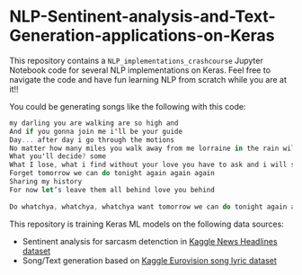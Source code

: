 # NLP-Sentinent-analysis-and-Text-Generation-applications-on-Keras

This repository contains a `NLP_implementations_crashcourse` Jupyter Notebook code for several NLP implementations on Keras. Feel free to navigate the code and have fun learning NLP from scratch while you are at it!! 

You could be generating songs like the following with this code:

```swift
my darling you are walking are so high and             
And if you gonna join me i'll be your guide              
Day... after day i go through the motions             
No matter how many miles you walk away from me lorraine in the rain will keep falling you rhymes rhymes    
What you'll decide? some                   
What I lose, what i find without your love you have to ask and i will show rhymes love rhymes    
Forget tomorrow we can do tonight again again again             
Sharing my history                    
For now let’s leave them all behind love you behind              
                    
Do whatchya, whatchya, whatchya want tomorrow we can do tonight again again again again          
```

This repository is training Keras ML models on the following data sources:

* Sentinent analysis for sarcasm detenction in [Kaggle News Headlines dataset](https://www.kaggle.com/datasets/rmisra/news-headlines-dataset-for-sarcasm-detection)
* Song/Text generation based on [Kaggle Eurovision song lyric dataset](https://storage.googleapis.com/laurencemoroney-blog.appspot.com/sarcasm.json)
